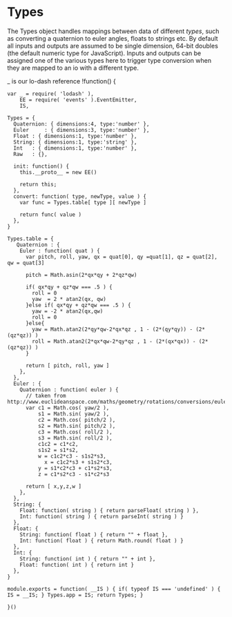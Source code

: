 Types
=====
The Types object handles mappings between data of different *types*, such as converting a quaternion to euler angles, floats to strings etc.
By default all inputs and outputs are assumed to be single dimension, 64-bit doubles (the default numeric type for JavaScript). Inputs and outputs
can be assigned one of the various types here to trigger type conversion when they are mapped to an io with a different type.

_ is our lo-dash reference
    !function() {
      
    var _ = require( 'lodash' ), 
        EE = require( 'events' ).EventEmitter,
        IS,
		
    Types = {
      Quaternion: { dimensions:4, type:'number' },
      Euler     : { dimensions:3, type:'number' },
      Float : { dimensions:1, type:'number' },
      String: { dimensions:1, type:'string' },
      Int   : { dimensions:1, type:'number' },
      Raw   : {},
      
      init: function() {
        this.__proto__ = new EE()

        return this;
      },
      convert: function( type, newType, value ) {
        var func = Types.table[ type ][ newType ]
        
        return func( value )
      },
    }
        
    Types.table = {
       Quaternion : {
        Euler : function( quat ) {
          var pitch, roll, yaw, qx = quat[0], qy =quat[1], qz = quat[2], qw = quat[3]
          
          pitch = Math.asin(2*qx*qy + 2*qz*qw) 
          
          if( qx*qy + qz*qw === .5 ) {
            roll = 0
            yaw  = 2 * atan2(qx, qw) 
          }else if( qx*qy + qz*qw === .5 ) {
            yaw = -2 * atan2(qx,qw)
            roll = 0
          }else{
            yaw = Math.atan2(2*qy*qw-2*qx*qz , 1 - (2*(qy*qy)) - (2*(qz*qz)) )
            roll = Math.atan2(2*qx*qw-2*qy*qz , 1 - (2*(qx*qx)) - (2*(qz*qz)) )
          }
          
          return [ pitch, roll, yaw ]
        },
      },
      Euler : {
        Quaternion : function( euler ) {
          // taken from http://www.euclideanspace.com/maths/geometry/rotations/conversions/eulerToQuaternion/
          var c1 = Math.cos( yaw/2 ),
              s1 = Math.sin( yaw/2 ),
              c2 = Math.cos( pitch/2 ),
              s2 = Math.sin( pitch/2 ),
              c3 = Math.cos( roll/2 ),
              s3 = Math.sin( roll/2 ),
              c1c2 = c1*c2,
              s1s2 = s1*s2,
              w = c1c2*c3 - s1s2*s3,
        	    x = c1c2*s3 + s1s2*c3,
      	      y = s1*c2*c3 + c1*s2*s3,
      	      z = c1*s2*c3 - s1*c2*s3
              
          return [ x,y,z,w ]
        },
      },
      String: {
        Float: function( string ) { return parseFloat( string ) },
        Int: function( string ) { return parseInt( string ) }
      },
      Float: {
        String: function( float ) { return "" + float },
        Int: function( float ) { return Math.round( float ) }
      },
      Int: {
        String: function( int ) { return "" + int },
        Float: function( int ) { return int }
      },
    }
    
    module.exports = function( __IS ) { if( typeof IS === 'undefined' ) { IS = __IS; } Types.app = IS; return Types; }

    }()
  
  